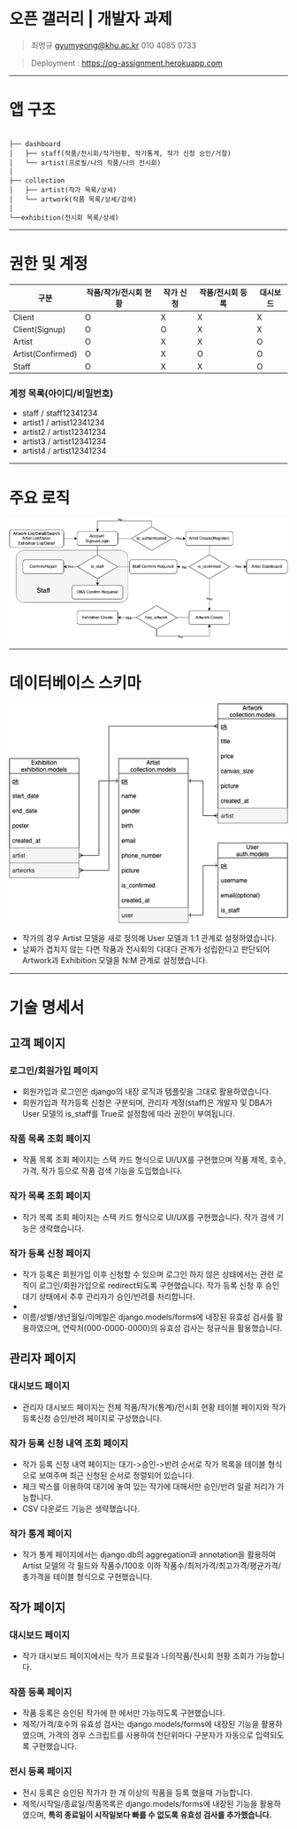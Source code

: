 # 오픈 갤러리 | 개발자 과제

> 최명규 gyumyeong@khu.ac.kr 010 4085 0733

> Deployment : https://og-assignment.herokuapp.com

----------

# 앱 구조

```

├── dashboard
│   ├── staff(작품/전시회/작가현황, 작가통계, 작가 신청 승인/거절)
│   └── artist(프로필/나의 작품/나의 전시회)
│
├── collection
│   ├── artist(작가 목록/상세)
│   └── artwork(작품 목록/상세/검색)
│ 
└──exhibition(전시회 목록/상세)

```

----------

# 권한 및 계정

| 구분                | 작품/작가/전시회 현황 | 작가 신청 | 작품/전시회 등록 | 대시보드 | 
|-------------------|-------------|-------|-----------|------|
| Client            | O           | X     | X         | X    |
| Client(Signup)    | O           | O     | X         | X    |
| Artist            | O           | X     | X         | O    |
| Artist(Confirmed) | O           | X     | O         | O    |
| Staff             | O           | X     | X         | O    |

### 계정 목록(아이디/비밀번호)

- staff / staff12341234
- artist1 / artist12341234
- artist2 / artist12341234
- artist3 / artist12341234
- artist4 / artist12341234

----------

# 주요 로직

![Flow Chart](./readme_imgs/flowchart.png)

----------

# 데이터베이스 스키마

![Database ERD](./readme_imgs/databaseERD.png)

- 작가의 경우 Artist 모델을 새로 정의해 User 모델과 1:1 관계로 설정하였습니다.
- 날짜가 겹치지 않는 다면 작품과 전시회의 다대다 관계가 성립한다고 판단되어 Artwork과 Exhibition 모델을 N:M
  관계로 설정했습니다.

----------

# 기술 명세서

## 고객 페이지

### 로그인/회원가입 페이지

- 회원가입과 로그인은 django의 내장 로직과 템플릿을 그대로 활용하였습니다.
- 회원가입과 작가등록 신청은 구분되며, 관리자 계정(staff)은 개발자 및 DBA가 User 모델의 is_staff를 True로 설정함에 따라 권한이 부여됩니다.

### 작품 목록 조회 페이지

- 작품 목록 조회 페이지는 스택 카드 형식으로 UI/UX를 구현했으며 작품 제목, 호수, 가격, 작가 등으로 작품 검색 기능을 도입했습니다.

### 작가 목록 조회 페이지

- 작가 목록 조회 페이지는 스택 카드 형식으로 UI/UX를 구현했습니다. 작가 검색 기능은 생략했습니다.

### 작가 등록 신청 페이지

- 작가 등록은 회원가입 이후 신청할 수 있으며 로그인 하지 않은 상태에서는 관련 로직이
  로그인/회원가입으로 redirect되도록 구현했습니다. 작가 등록 신청 후 승인 대기 상태에서 추후 관리자가 승인/반려를 처리합니다.
-
- 이름/성별/생년월일/이메일은 django.models/forms에 내장된 유효성 검사를 활용하였으며, 연락처(000-0000-0000)의
  유효성 검사는 정규식을 활용했습니다.

## 관리자 페이지

### 대시보드 페이지

- 관리자 대시보드 페이지는 전체 작품/작가(통계)/전시회 현황 테이블 페이지와 작가등록신청 승인/반려 페이지로 구성했습니다.

### 작가 등록 신청 내역 조회 페이지

- 작가 등록 신청 내역 페이지는 대기->승인->반려 순서로 작가 목록을 테이블 형식으로 보여주며 최근 신청된 순서로 정렬되어 있습니다.
- 체크 박스를 이용하여 대기에 놓여 있는 작가에 대해서만 승인/반려 일괄 처리가 가능합니다.
- CSV 다운로드 기능은 생략했습니다.

### 작가 통계 페이지

- 작가 통계 페이지에서는 django.db의 aggregation과 annotation을 활용하여
  Artist 모델의 각 필드와 작품수/100호 이하 작품수/최저가격/최고가격/평균가격/총가격을 테이블 형식으로 구현했습니다.

## 작가 페이지

### 대시보드 페이지

- 작가 대시보드 페이지에서는 작가 프로필과 나의작품/전시회 현황 조회가 가능합니다.

### 작품 등록 페이지

- 작품 등록은 승인된 작가에 한 에서만 가능하도록 구현했습니다.
- 제목/가격/호수의 유효성 검사는 django.models/forms에 내장된 기능을 활용하였으며, 가격의 경우 스크립트를 사용하여
  천단위마다 구분자가 자동으로 입력되도록 구현했습니다.

### 전시 등록 페이지

- 전시 등록은 승인된 작가가 한 개 이상의 작품을 등록 했을때 가능합니다.
- 제목/시작일/종료일/작품목록은 django.models/forms에 내장된 기능을 활용하였으며, **특히 종료일이 시작일보다 빠를 수 없도록 유효성 검사를 추가했습니다.**



